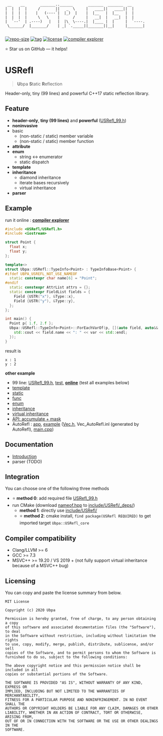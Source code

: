 ```

 __    __       _______..______       _______  _______  __      
|  |  |  |     /       ||   _  \     |   ____||   ____||  |     
|  |  |  |    |   (----`|  |_)  |    |  |__   |  |__   |  |     
|  |  |  |     \   \    |      /     |   __|  |   __|  |  |     
|  `--'  | .----)   |   |  |\  \----.|  |____ |  |     |  `----.
 \______/  |_______/    | _| `._____||_______||__|     |_______|
                                                                

```

[![repo-size](https://img.shields.io/github/languages/code-size/Ubpa/USRefl?style=flat)](https://github.com/Ubpa/USRefl/archive/master.zip) [![tag](https://img.shields.io/github/v/tag/Ubpa/USRefl)](https://github.com/Ubpa/USRefl/tags) [![license](https://img.shields.io/github/license/Ubpa/USRefl)](LICENSE) [![compiler explorer](https://img.shields.io/badge/compiler_explorer-online-blue)](https://godbolt.org/z/5333TY)

⭐ Star us on GitHub — it helps!

# USRefl

> **U**bpa **S**tatic **R**eflection

Header-only, tiny (99 lines) and powerful C++17 static reflection library.

## Feature

- **header-only**, **tiny (99 lines)** and **powerful** ([USRefl_99.h](include/USRefl_99.h))
- **noninvasive** 
- basic
  - (non-static / static) member variable
  - (non-static / static) member function
- **attribute** 
- **enum** 
  - string <-> enumerator
  - static dispatch
- **template** 
- **inheritance** 
  - diamond inheritance
  - iterate bases recursively
  - virtual inheritance
- **parser** 

## Example

run it online : [**compiler explorer**](https://godbolt.org/z/691fhj) 

```c++
#include <USRefl/USRefl.h>
#include <iostream>

struct Point {
  float x;
  float y;
};

template<>
struct Ubpa::USRefl::TypeInfo<Point> : TypeInfoBase<Point> {
#ifdef UBPA_USREFL_NOT_USE_NAMEOF
  static constexpr char name[6] = "Point";
#endif
  static constexpr AttrList attrs = {};
  static constexpr FieldList fields = {
    Field {USTR("x"), &Type::x},
    Field {USTR("y"), &Type::y},
  };
};

int main() {
  Point p{ 1.f, 2.f };
  Ubpa::USRefl::TypeInfo<Point>::ForEachVarOf(p, [](auto field, auto&& var) {
    std::cout << field.name << ": " << var << std::endl;
  });
}
```

result is

```
x : 1
y : 2
```

**other example** 

- 99 line: [USRefl_99.h](include/USRefl_99.h), [test](src/test/06_99/main.cpp), [**online**](https://godbolt.org/z/5333TY) (test all examples below)
- [template](src/test/01_template/main.cpp) 
- [static](src/test/02_static/main.cpp) 
- [func](src/test/03_func/main.cpp) 
- [enum](src/test/04_enum/main.cpp) 
- [inheritance](src/test/05_inheritance/main.cpp) 
- [virtual inheritance](src/test/07_virtual/main.cpp) 
- [API: accumulate + mask](src/test/08_mask/main.cpp) 
- AutoRefl : [app](src/AutoRefl), [example](src/test/09_AutoRefl/00_basic) ([Vec.h](src/test/09_AutoRefl/00_basic/Vec.h), Vec_AutoRefl.inl (generated by AutoRefl), [main.cpp](src/test/09_AutoRefl/00_basic/main.cpp))

## Documentation

- [Introduction](doc/intro.md) 
- parser (TODO)

## Integration

You can choose one of the following three methods

- ⭐ **method 0**: add required file [USRefl_99.h](include/USRefl_99.h) 
- run CMake (download [nameof.hpp](https://github.com/Neargye/nameof/blob/master/include/nameof.hpp) to [include/USRefl/_deps/](include/USRefl/_deps/))
  - **method 1**: directly use [include/USRefl/](include/USRefl/) 
  - ⭐ **method 2**: cmake install, `find package(USRefl REQUIRED)` to get imported target `Ubpa::USRefl_core` 

## Compiler compatibility

- Clang/LLVM >= 6
- GCC >= 7.3
- MSVC++ >= 19.20 / VS 2019 + (not fully support virtual inheritance because of a MSVC++ bug)

## Licensing

You can copy and paste the license summary from below.

```
MIT License

Copyright (c) 2020 Ubpa

Permission is hereby granted, free of charge, to any person obtaining a copy
of this software and associated documentation files (the "Software"), to deal
in the Software without restriction, including without limitation the rights
to use, copy, modify, merge, publish, distribute, sublicense, and/or sell
copies of the Software, and to permit persons to whom the Software is
furnished to do so, subject to the following conditions:

The above copyright notice and this permission notice shall be included in all
copies or substantial portions of the Software.

THE SOFTWARE IS PROVIDED "AS IS", WITHOUT WARRANTY OF ANY KIND, EXPRESS OR
IMPLIED, INCLUDING BUT NOT LIMITED TO THE WARRANTIES OF MERCHANTABILITY,
FITNESS FOR A PARTICULAR PURPOSE AND NONINFRINGEMENT. IN NO EVENT SHALL THE
AUTHORS OR COPYRIGHT HOLDERS BE LIABLE FOR ANY CLAIM, DAMAGES OR OTHER
LIABILITY, WHETHER IN AN ACTION OF CONTRACT, TORT OR OTHERWISE, ARISING FROM,
OUT OF OR IN CONNECTION WITH THE SOFTWARE OR THE USE OR OTHER DEALINGS IN THE
SOFTWARE.
```

